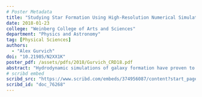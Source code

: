 ```yaml
---
# Poster Metadata
title: "Studying Star Formation Using High-Resolution Numerical Simulations of Galaxy Formation"
date: 2018-01-23
college: "Weinberg College of Arts and Sciences"
department: "Physics and Astronomy"
tag: [Physical Sciences]
authors:
  - "Alex Gurvich"
doi: "10.21985/N2XX1K"
poster_pdf: /assets/pdfs/2018/Gurvich_CRD18.pdf
abstract: "Hydrodynamic simulations of galaxy formation have proven to be incredibly useful tools in understanding the nature of star formation. Many modern simulations have identified the importance of and implemented new and powerful schemes for including the stellar feedback processes that regulate star formation, such as the FIRE simulations. The FIRE galaxy formation simulations use a self consistent star formation scheme that requires gas be gravitationally bound, sufficiently dense, and sufficiently cold. This results in galaxies with a realistic population of stars with spatial distributions, ages, ambient properties, and that match the observationally-inferred star formation histories of galaxies. Subsequently, these stars launch realistic populations of supernovae with physical clustering in time and space without relying on any ad hoc scheme to account for this critical effect in generating additional momentum from expanding supernova remnants. Using these simulated galaxies, we study how the star formation rate evolves with time and eventually self-regulates as the weight of the star-forming material is balanced with the turbulent and thermal pressure support generated by feedback processes. We find that when these pressures are out of balance star formation can take on a “bursty” character as the system wildly overshoots the equilibrium state.  Eventually however the galaxy “settles down,” falling onto the observed Kennicutt-Schmidt star formation relation after many billions of years of evolution. Future studies and simulations will be necessary to understand by what mechanism galaxies transition from the bursty, and out of equilibrium, state to their more time-steady counterpart."
# scribd embed
scribd_src: "https://www.scribd.com/embeds/374956087/content?start_page=1&view_mode=scroll&access_key=key-RVpznT9abXuyxtFQYTfH&show_recommendations=true"
scribd_id: "doc_76268"
---
```

